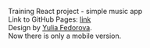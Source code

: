 Training React project - simple music app <br>
Link to GitHub Pages: <a href="https://anton-sidko.github.io/React-Music-App">link</a><br>
Design by <a href='https://www.behance.net/yuliavladi8e1a?tracking_source=search_projects_recommended%7Cspa'>Yulia Fedorova</a>.<br>
Now there is only a mobile version.